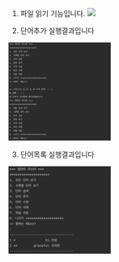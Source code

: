 1. 파일 읽기 기능입니다.
<img
src="screenshots/스크린샷 2023-09-16 오후 9.30.58.png" width="30%">





1. 단어추가 실행결과입니다

<img
src="https://github.com/yeooooooni/PP1_project1/blob/main/screenshots/%E1%84%89%E1%85%B3%E1%84%8F%E1%85%B3%E1%84%85%E1%85%B5%E1%86%AB%E1%84%89%E1%85%A3%E1%86%BA%202023-09-09%20%E1%84%8B%E1%85%A9%E1%84%92%E1%85%AE%204.35.51.png" width="40%">

3. 단어목록 실행결과입니다

<img
src="https://github.com/yeooooooni/PP1_project1/blob/main/screenshots/%E1%84%89%E1%85%B3%E1%84%8F%E1%85%B3%E1%84%85%E1%85%B5%E1%86%AB%E1%84%89%E1%85%A3%E1%86%BA%202023-09-09%20%E1%84%8B%E1%85%A9%E1%84%92%E1%85%AE%204.38.30.png" width="40%">
